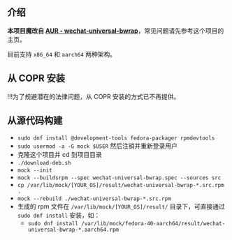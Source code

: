 ## 介绍

**本项目魔改自 [AUR - wechat-universal-bwrap](https://aur.archlinux.org/packages/wechat-universal-bwrap)**，常见问题请先参考这个项目的主页。

目前支持 `x86_64` 和 `aarch64` 两种架构。

## 从 COPR 安装

!!!为了规避潜在的法律问题，从 COPR 安装的方式已不再提供。

## 从源代码构建

- `sudo dnf install @development-tools fedora-packager rpmdevtools`
- `sudo usermod -a -G mock $USER` 然后注销并重新登录用户
- 克隆这个项目并 cd 到项目目录
- `./download-deb.sh`
- `mock --init`
- `mock --buildsrpm --spec wechat-universal-bwrap.spec --sources src`
- `cp /var/lib/mock/[YOUR_OS]/result/wechat-universal-bwrap-*.src.rpm .`
- `mock --rebuild ./wechat-universal-bwrap-*.src.rpm`
- 生成的 rpm 文件在 `/var/lib/mock/[YOUR_OS]/result/` 目录下，可直接通过 `sudo dnf install` 安装，如：
  - `sudo dnf install /var/lib/mock/fedora-40-aarch64/result/wechat-universal-bwrap-*.aarch64.rpm`
